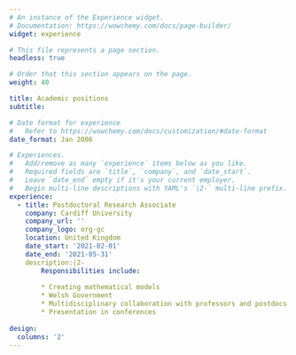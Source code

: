 ```yaml
---
# An instance of the Experience widget.
# Documentation: https://wowchemy.com/docs/page-builder/
widget: experience

# This file represents a page section.
headless: true

# Order that this section appears on the page.
weight: 40

title: Academic positions
subtitle:

# Date format for experience
#   Refer to https://wowchemy.com/docs/customization/#date-format
date_format: Jan 2006

# Experiences.
#   Add/remove as many `experience` items below as you like.
#   Required fields are `title`, `company`, and `date_start`.
#   Leave `date_end` empty if it's your current employer.
#   Begin multi-line descriptions with YAML's `|2-` multi-line prefix.
experience:
  - title: Postdoctoral Research Associate
    company: Cardiff University
    company_url: ''
    company_logo: org-gc
    location: United Kingdom
    date_start: '2021-02-01'
    date_end: '2021-05-31'
    description:|2-
        Responsibilities include:
        
        * Creating mathematical models
        * Welsh Government
        * Multidisciplinary collaboration with professors and postdocs
        * Presentation in conferences
     
design:
  columns: '2'
---
```

